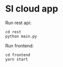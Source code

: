 # SI cloud app

Run rest api:
```shell
cd rest
python main.py
```

Run frontend:
```shell
cd frontend
yarn start
```